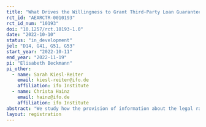 ```yaml
---
title: "What Drives the Willingness to Grant Third-Party Loan Guarantees? Evidence from a Randomized Information Experiment"
rct_id: "AEARCTR-0010193"
rct_id_num: "10193"
doi: "10.1257/rct.10193-1.0"
date: "2022-10-10"
status: "in_development"
jel: "D14, G41, G51, G53"
start_year: "2022-10-11"
end_year: "2022-11-19"
pi: "Elisabeth Beckmann"
pi_other:
  - name: Sarah Kiesl-Reiter
    email: kiesl-reiter@ifo.de
    affiliation: ifo Institute
  - name: Christa Hainz
    email: hainz@ifo.de
    affiliation: ifo Institute
abstract: "We study how the provision of information about the legal ramifications and risks associated with a third-party guarantee for a loan affects an individual's willingness to grant such a guarantee. We examine how the effect varies with individuals' (i) expectations about loan default of the borrower and (ii) social preferences. The setting of the study is a survey experiment with a net sample of around 5,000 interviews that will be conducted online. The target population are adults living in the UK. Respondents are randomly assigned with equal probability to one of four different groups, a control group, a salience treatment group, and two salience-and-information treatment groups that differ in the information they are provided with."
layout: registration
---
```



